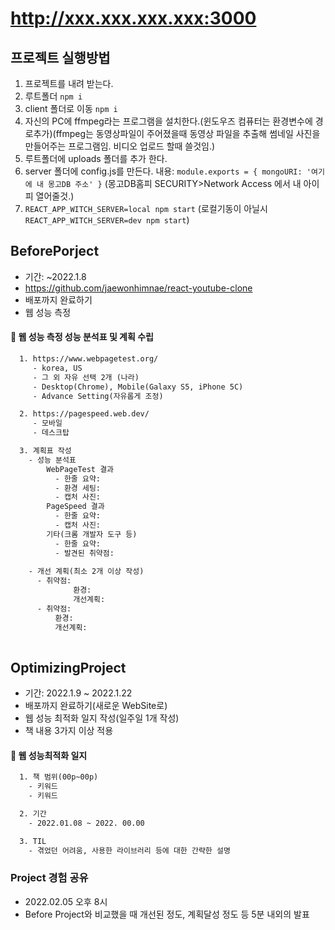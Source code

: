 # http://xxx.xxx.xxx.xxx:3000

## 프로젝트 실행방법

1. 프로젝트를 내려 받는다.
2. 루트폴더 `npm i`
3. client 폴더로 이동 `npm i`
4. 자신의 PC에 ffmpeg라는 프로그램을 설치한다.(윈도우즈 컴퓨터는 환경변수에 경로추가)(ffmpeg는 동영상파일이 주어졌을때 동영상 파일을 추출해 썸네일 사진을 만들어주는 프로그램임. 비디오 업로드 할때 쓸것임.)
5. 루트폴더에 uploads 폴더를 추가 한다.
6. server 폴더에 config.js를 만든다. 내용: `module.exports = { mongoURI: '여기에 내 몽고DB 주소' }` (몽고DB홈피 SECURITY>Network Access 에서 내 아이피 열어줄것.)
7. `REACT_APP_WITCH_SERVER=local npm start` (로컬기동이 아닐시 `REACT_APP_WITCH_SERVER=dev npm start`)


## BeforePorject
- 기간: ~2022.1.8
- https://github.com/jaewonhimnae/react-youtube-clone
- 배포까지 완료하기
- 웹 성능 측정

#### 📑 웹 성능 측정 성능 분석표 및 계획 수립
```html
  1. https://www.webpagetest.org/
     - korea, US
     - 그 외 자유 선택 2개 (나라)
     - Desktop(Chrome), Mobile(Galaxy S5, iPhone 5C)
     - Advance Setting(자유롭게 조정)

  2. https://pagespeed.web.dev/
     - 모바일
     - 데스크탑

  3. 계획표 작성
    - 성능 분석표
        WebPageTest 결과
          - 한줄 요약:
          - 환경 세팅:
          - 캡처 사진:
        PageSpeed 결과
          - 한줄 요약:
          - 캡처 사진:
        기타(크롬 개발자 도구 등)
          - 한줄 요약:
          - 발견된 취약점:
        
    - 개선 계획(최소 2개 이상 작성)
      - 취약점:
              환경: 
              개선계획: 
      - 취약점:
          환경:
          개선계획:
        
```


## OptimizingProject
- 기간: 2022.1.9 ~ 2022.1.22
- 배포까지 완료하기(새로운 WebSite로)
- 웹 성능 최적화 일지 작성(일주일 1개 작성)
- 책 내용 3가지 이상 적용


#### 📑 웹 성능최적화 일지
```html
  1. 책 범위(00p~00p)
    - 키워드
    - 키워드

  2. 기간
    - 2022.01.08 ~ 2022. 00.00

  3. TIL
    - 겪었던 어려움, 사용한 라이브러리 등에 대한 간략한 설명
```


### Project 경험 공유
- 2022.02.05 오후 8시
- Before Project와 비교했을 때 개선된 정도, 계획달성 정도 등 5분 내외의 발표
